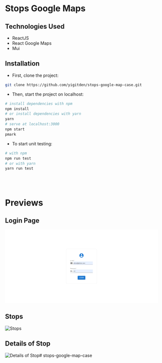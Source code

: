 # Stops Google Maps

## Technologies Used

- ReactJS 
- React Google Maps
- Mui

## Installation

- First, clone the project:

```sh
git clone https://github.com/yigitden/stops-google-map-case.git
```

- Then, start the project on localhost:

```bash
# install dependencies with npm
npm install
# or install dependencies with yarn
yarn
# serve at localhost:3000
npm start
pmark
```

- To start unit testing:

```bash
# with npm
npm run test
# or with yarn
yarn run test
```

<br>
<br>

# Previews
 

## Login Page

![Login Page](previews/login.png)

## Stops

![Stops](preview/map.png)

## Details of Stop
![Details of Stop](preview/stops.png)#   s t o p s - g o o g l e - m a p - c a s e 
 
 